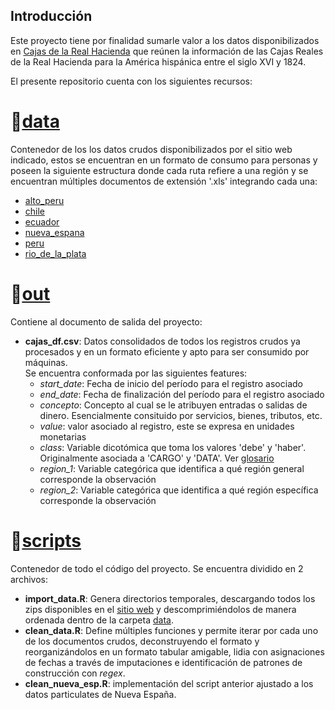 ## Introducción
Este proyecto tiene por finalidad sumarle valor a los datos disponibilizados en  [Cajas de la Real Hacienda](https://realhacienda.colmex.mx/) 
que reúnen la información de las Cajas Reales de la Real Hacienda para la América hispánica entre el siglo XVI y 1824.

El presente repositorio cuenta con los siguientes recursos:

# :open_file_folder:[data](https://github.com/nelson-io/cajas-real-hacienda/tree/master/data)
Contenedor de los los datos crudos disponibilizados por el sitio web indicado, estos se encuentran en un formato de consumo para personas y poseen la siguiente estructura
donde cada ruta refiere a una región y se encuentran múltiples documentos de extensión '.xls' integrando cada una:

* [alto_peru](https://github.com/nelson-io/cajas-real-hacienda/tree/master/data/alto_peru)
* [chile](https://github.com/nelson-io/cajas-real-hacienda/tree/master/data/chile)
* [ecuador](https://github.com/nelson-io/cajas-real-hacienda/tree/master/data/ecuador) 
* [nueva_espana](https://github.com/nelson-io/cajas-real-hacienda/tree/master/data/nueva_espana)
* [peru](https://github.com/nelson-io/cajas-real-hacienda/tree/master/data/peru)
* [rio_de_la_plata](https://github.com/nelson-io/cajas-real-hacienda/tree/master/data/rio_de_la_plata)

 


# :open_file_folder:[out](https://github.com/nelson-io/cajas-real-hacienda/tree/master/out)
Contiene al documento de salida del proyecto:
* **cajas_df.csv**: Datos consolidados de todos los registros crudos ya procesados y en un formato eficiente y apto para ser consumido por máquinas. <br />
Se encuentra conformada por las siguientes features:
  * *start_date*: Fecha de inicio del período para el registro asociado
  * *end_date*: Fecha de finalización del período para el registro asociado
  * *concepto*: Concepto al cual se le atribuyen entradas o salidas de dinero. Esencialmente consituido por servicios, bienes, tributos, etc.
  * *value*: valor asociado al registro, este se expresa en unidades monetarias
  * *class*: Variable dicotómica que toma los valores 'debe' y 'haber'. Originalmente asociada a 'CARGO' y 'DATA'. Ver [glosario](https://realhacienda.colmex.mx/index.php/glosario)
  * *region_1*: Variable categórica que identifica a qué región general corresponde la observación
  * *region_2*: Variable categórica que identifica a qué región específica corresponde la observación



# :open_file_folder:[scripts](https://github.com/nelson-io/cajas-real-hacienda/tree/master/scripts)
Contenedor de todo el código del proyecto. Se encuentra dividido en 2 archivos:
* **import_data.R**: Genera directorios temporales, descargando todos los zips disponibles en el [sitio web](https://realhacienda.colmex.mx/) y descomprimiéndolos de manera ordenada dentro de la carpeta [data](https://github.com/nelson-io/cajas-real-hacienda/tree/master/data).
* **clean_data.R**: Define múltiples funciones y permite iterar por cada uno de los documentos crudos, deconstruyendo el formato y reorganizándolos en un formato tabular amigable, lidia con asignaciones de fechas a través de imputaciones e identificación de patrones de construcción con *regex*.
* **clean_nueva_esp.R**: implementación del script anterior ajustado a los datos particulates de Nueva España.




